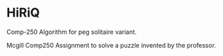 # HiRiQ
Comp-250 Algorithm for peg solitaire variant.

Mcgill Comp250 Assignment to solve a puzzle invented by the professor.
